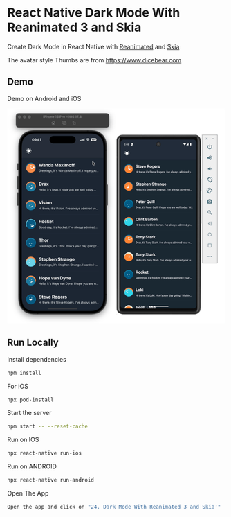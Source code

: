 # React Native Dark Mode With Reanimated 3 and Skia

Create Dark Mode in React Native with [Reanimated](https://docs.swmansion.com/react-native-reanimated/docs) and [Skia](https://shopify.github.io/react-native-skia/docs/getting-started/installation)

The avatar style Thumbs are from https://www.dicebear.com

## Demo

Demo on Android and iOS

![Demo](./Demo.gif)

## Run Locally

Install dependencies

```bash
npm install
```

For iOS

```bash
npx pod-install
```

Start the server

```bash
npm start -- --reset-cache
```

Run on IOS

```bash
npx react-native run-ios
```

Run on ANDROID

```bash
npx react-native run-android
```

Open The App

```bash
Open the app and click on "24. Dark Mode With Reanimated 3 and Skia'"
```
